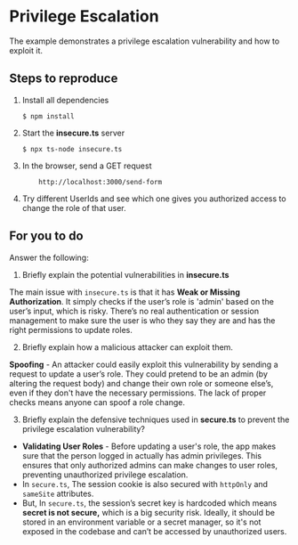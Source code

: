 # Privilege Escalation

The example demonstrates a privilege escalation vulnerability and how to exploit it.

## Steps to reproduce

1. Install all dependencies

    `$ npm install`

2. Start the **insecure.ts** server

    `$ npx ts-node insecure.ts`

3. In the browser, send a GET request

    ```
        http://localhost:3000/send-form
    ```

4. Try different UserIds and see which one gives you authorized access to change the role of that user.

## For you to do

Answer the following:

1. Briefly explain the potential vulnerabilities in **insecure.ts**

The main issue with `insecure.ts` is that it has **Weak or Missing Authorization**. It simply checks if the user’s role is 'admin' based on the user’s input, which is risky. There’s no real authentication or session management to make sure the user is who they say they are and has the right permissions to update roles.

2. Briefly explain how a malicious attacker can exploit them.

**Spoofing** - An attacker could easily exploit this vulnerability by sending a request to update a user’s role. They could pretend to be an admin (by altering the request body) and change their own role or someone else’s, even if they don't have the necessary permissions. The lack of proper checks means anyone can spoof a role change.

3. Briefly explain the defensive techniques used in **secure.ts** to prevent the privilege escalation vulnerability?

- **Validating User Roles** - Before updating a user's role, the app makes sure that the person logged in actually has admin privileges. This ensures that only authorized admins can make changes to user roles, preventing unauthorized privilege escalation.
- In `secure.ts`, The session cookie is also secured with `httpOnly` and `sameSite` attributes.
- But, In `secure.ts`, the session’s secret key is hardcoded which means **secret is not secure,** which is a big security risk. Ideally, it should be stored in an environment variable or a secret manager, so it's not exposed in the codebase and can’t be accessed by unauthorized users.
   